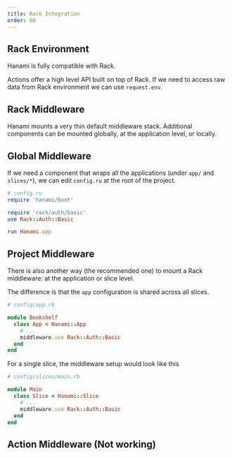 ```yaml
---
title: Rack Integration
order: 60
---
```


## Rack Environment

Hanami is fully compatible with Rack.

Actions offer a high level API built on top of Rack.
If we need to access raw data from Rack environment we can use `request.env`.

## Rack Middleware

Hanami mounts a very thin default middleware stack.
Additional components can be mounted globally, at the application level, or locally.

## Global Middleware

If we need a component that wraps all the applications (under `app/` and `slices/*`), we can edit `config.ru` at the root of the project.

```ruby
# config.ru
require 'hanami/boot'

require 'rack/auth/basic'
use Rack::Auth::Basic

run Hanami.app
```

## Project Middleware

There is also another way (the recommended one) to mount a Rack middleware: at the application or slice level. 

The difference is that the  `app`  configuration is shared across all slices.

```ruby
# config/app.rb

module Bookshelf 
  class App < Hanami::App
    # ...
    middleware.use Rack::Auth::Basic
  end
end
```

For a single slice, the middleware setup would look like this

```ruby
# config/slices/main.rb

module Main
  class Slice < Hanami::Slice
    # ...
    middleware.use Rack::Auth::Basic
  end
end
```

## Action Middleware (Not working)
